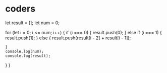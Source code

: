 # coders

let result = []; 
let num = 0; 

for (let i = 0; i <= num; i++) { 
    if (i === 0) { 
        result.push(0);
    } else if (i === 1) {
        result.push(1);
    } else { 
        result.push(result[i - 2] + result[i - 1]);
        
    } 
    console.log(num);
    console.log(result); 
}
}
